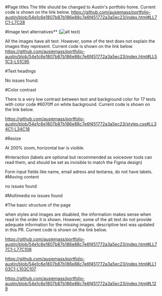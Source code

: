 #Page titles
The title should be changed to Austin's portfolio home. Current code is shown on the link below.
https://github.com/ausiemass/portfolio-austin/blob/54e1c6e1807b87b186e88c7e6f451772a3a5ec23/index.html#LL7C1-L7C28

#Image text alternatives\*\* (<img alt="alt text">)

All the images have alt text. However, some of the text does not explain the images they represent. Current code is shown on the link below.
https://github.com/ausiemass/portfolio-austin/blob/54e1c6e1807b87b186e88c7e6f451772a3a5ec23/index.html#LL51C3-L51C95

#Text headings

No issues found.

#Color contrast

There is a very low contrast between text and background color for 17 texts with color code #6070ff on white background. Current code is shown on the link below.

https://github.com/ausiemass/portfolio-austin/blob/54e1c6e1807b87b186e88c7e6f451772a3a5ec23/styles.css#LL34C1-L34C18

#Resize

At 200% zoom, horizontal bar is visible.

#Interaction (labels are optional but recommended as voiceover tools can read them, and should be set as invisible to match the Figma design)

Form input fields like name, email adress and textarea, do not have labels.
#Moving content

no issues found

#Multimedia
no issues found

#The basic structure of the page

when styles and images are disabled, the information makes sense when read in the order it is shown. However, some of the alt text do not provide adequate information for the missing images. descriptive text was updated in this PR. Current code is shown on the link below.

https://github.com/ausiemass/portfolio-austin/blob/54e1c6e1807b87b186e88c7e6f451772a3a5ec23/index.html#LL77C1-L77C108

https://github.com/ausiemass/portfolio-austin/blob/54e1c6e1807b87b186e88c7e6f451772a3a5ec23/index.html#LL103C1-L103C107

https://github.com/ausiemass/portfolio-austin/blob/54e1c6e1807b87b186e88c7e6f451772a3a5ec23/index.html#L129